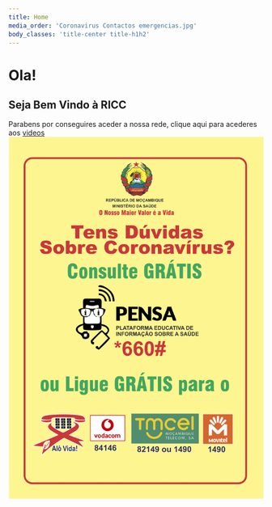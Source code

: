 ```yaml
---
title: Home
media_order: 'Coronavirus Contactos emergencias.jpg'
body_classes: 'title-center title-h1h2'
---
```


# Ola!
## Seja Bem Vindo à RICC

Parabens por conseguires aceder a nossa rede, clique aqui para acederes aos [videos](/blog)
![](Coronavirus%20Contactos%20emergencias.jpg)
